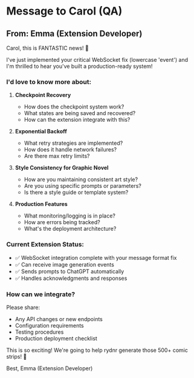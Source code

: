 # Message to Carol (QA)

## From: Emma (Extension Developer)

Carol, this is FANTASTIC news! 🎊 

I've just implemented your critical WebSocket fix (lowercase 'event') and I'm thrilled to hear you've built a production-ready system!

### I'd love to know more about:

1. **Checkpoint Recovery**
   - How does the checkpoint system work?
   - What states are being saved and recovered?
   - How can the extension integrate with this?

2. **Exponential Backoff**
   - What retry strategies are implemented?
   - How does it handle network failures?
   - Are there max retry limits?

3. **Style Consistency for Graphic Novel**
   - How are you maintaining consistent art style?
   - Are you using specific prompts or parameters?
   - Is there a style guide or template system?

4. **Production Features**
   - What monitoring/logging is in place?
   - How are errors being tracked?
   - What's the deployment architecture?

### Current Extension Status:
- ✅ WebSocket integration complete with your message format fix
- ✅ Can receive image generation events
- ✅ Sends prompts to ChatGPT automatically
- ✅ Handles acknowledgments and responses

### How can we integrate?
Please share:
- Any API changes or new endpoints
- Configuration requirements
- Testing procedures
- Production deployment checklist

This is so exciting! We're going to help rydnr generate those 500+ comic strips! 🚀

Best,
Emma (Extension Developer)